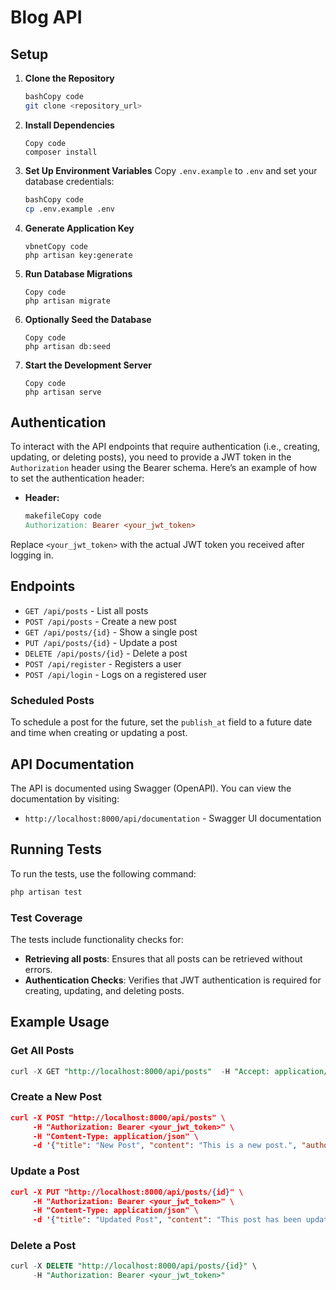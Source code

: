 # Blog API

## Setup

1. **Clone the Repository**
    
    ```bash
    bashCopy code
    git clone <repository_url>
    
    ```
    
2. **Install Dependencies**
    
    ```
    Copy code
    composer install
    ```
    
3. **Set Up Environment Variables**
Copy `.env.example` to `.env` and set your database credentials:
    
    ```bash
    bashCopy code
    cp .env.example .env
    ```
    
4. **Generate Application Key**
    
    ```vbnet
    vbnetCopy code
    php artisan key:generate
    ```
    
5. **Run Database Migrations**
    
    ```
    Copy code
    php artisan migrate
    ```
    
6. **Optionally Seed the Database**
    
    ```
    Copy code
    php artisan db:seed
    ```
    
7. **Start the Development Server**
    
    ```
    Copy code
    php artisan serve
    ```
    

## Authentication

To interact with the API endpoints that require authentication (i.e., creating, updating, or deleting posts), you need to provide a JWT token in the `Authorization` header using the Bearer schema. Here’s an example of how to set the authentication header:

- **Header:**
    
    ```makefile
    makefileCopy code
    Authorization: Bearer <your_jwt_token>
    ```
    

Replace `<your_jwt_token>` with the actual JWT token you received after logging in.

## Endpoints

- `GET /api/posts` - List all posts
- `POST /api/posts` - Create a new post
- `GET /api/posts/{id}` - Show a single post
- `PUT /api/posts/{id}` - Update a post
- `DELETE /api/posts/{id}` - Delete a post
- `POST /api/register` - Registers a user
- `POST /api/login` - Logs on a registered user

### Scheduled Posts

To schedule a post for the future, set the `publish_at` field to a future date and time when creating or updating a post.

## API Documentation

The API is documented using Swagger (OpenAPI). You can view the documentation by visiting:

- `http://localhost:8000/api/documentation` - Swagger UI documentation

## Running Tests

To run the tests, use the following command:

```bash
php artisan test

```

### Test Coverage

The tests include functionality checks for:

- **Retrieving all posts**: Ensures that all posts can be retrieved without errors.
- **Authentication Checks**: Verifies that JWT authentication is required for creating, updating, and deleting posts.

## Example Usage

### Get All Posts

```sql
curl -X GET "http://localhost:8000/api/posts"  -H "Accept: application/json"

```

### Create a New Post

```json
curl -X POST "http://localhost:8000/api/posts" \
     -H "Authorization: Bearer <your_jwt_token>" \
     -H "Content-Type: application/json" \
     -d '{"title": "New Post", "content": "This is a new post.", "author": "Author Name", "publish_at": "2024-07-21T00:00:00Z"}'

```

### Update a Post

```json
curl -X PUT "http://localhost:8000/api/posts/{id}" \
     -H "Authorization: Bearer <your_jwt_token>" \
     -H "Content-Type: application/json" \
     -d '{"title": "Updated Post", "content": "This post has been updated.", "author": "Updated Author", "publish_at": "2024-07-22T00:00:00Z"}'

```

### Delete a Post

```sql
curl -X DELETE "http://localhost:8000/api/posts/{id}" \
     -H "Authorization: Bearer <your_jwt_token>"

```

##
